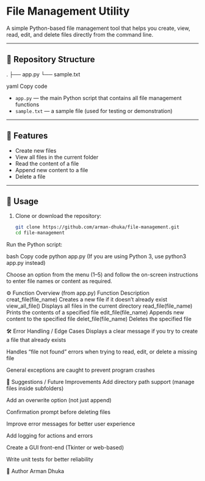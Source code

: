 # File Management Utility

A simple Python-based file management tool that helps you create, view, read, edit, and delete files directly from the command line.

---

## 📁 Repository Structure

.
├── app.py
└── sample.txt

yaml
Copy code

- `app.py` — the main Python script that contains all file management functions  
- `sample.txt` — a sample file (used for testing or demonstration)  

---

## 🔧 Features

- Create new files  
- View all files in the current folder  
- Read the content of a file  
- Append new content to a file  
- Delete a file  

---

## 🚀 Usage

1. Clone or download the repository:  
   ```bash
   git clone https://github.com/arman-dhuka/file-management.git
   cd file-management
Run the Python script:

bash
Copy code
python app.py
(If you are using Python 3, use python3 app.py instead)

Choose an option from the menu (1–5) and follow the on-screen instructions to enter file names or content as required.

⚙️ Function Overview (from app.py)
Function	Description
creat_file(file_name)	Creates a new file if it doesn’t already exist
view_all_file()	Displays all files in the current directory
read_file(file_name)	Prints the contents of a specified file
edit_file(file_name)	Appends new content to the specified file
delet_file(file_name)	Deletes the specified file

🛠️ Error Handling / Edge Cases
Displays a clear message if you try to create a file that already exists

Handles “file not found” errors when trying to read, edit, or delete a missing file

General exceptions are caught to prevent program crashes

📝 Suggestions / Future Improvements
Add directory path support (manage files inside subfolders)

Add an overwrite option (not just append)

Confirmation prompt before deleting files

Improve error messages for better user experience

Add logging for actions and errors

Create a GUI front-end (Tkinter or web-based)

Write unit tests for better reliability

👤 Author
Arman Dhuka
